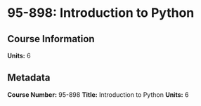 # 95-898: Introduction to Python

## Course Information

**Units:** 6

## Metadata

**Course Number:** 95-898
**Title:** Introduction to Python
**Units:** 6
